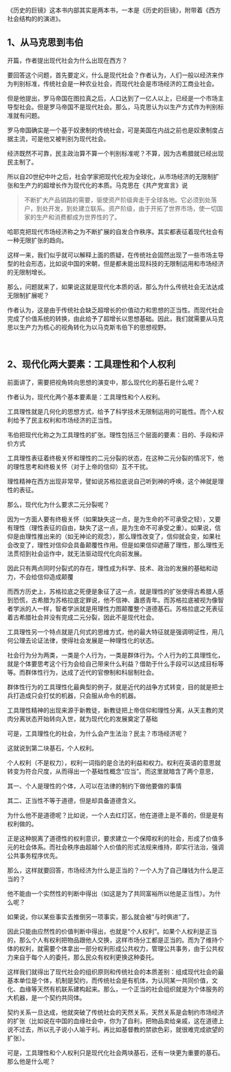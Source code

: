 <p data-pid="Vg396fu5">《历史的巨镜》这本书内部其实是两本书，一本是《历史的巨镜》，附带着《西方社会结构的的演进》。</p><h2>1、从马克思到韦伯</h2><p data-pid="8Tu1l9Cn">开篇，作者提出现代社会为什么出现在西方？</p><p data-pid="NV-vj9WQ">要回答这个问题，首先要定义，什么是现代社会？作者认为，人们一般以经济来作为判别标准，传统社会是一种农业社会，而现代社会是市场经济的工商业社会。</p><p data-pid="67F_KcdY">但是他提出，罗马帝国在图拉真之后，人口达到了一亿人以上，已经是一个市场主导型社会。但是罗马帝国不是现代社会。那么，马克思认为以生产方式作为判别标准就有问题。</p><p data-pid="e_islA1i">罗马帝国确实是一个基于奴隶制的传统社会，可是美国在内战之前也是奴隶制度占据主流，可是他又被判别为现代社会。</p><p data-pid="Gegnnmso">经济既然不可靠，民主政治算不算一个判别标准呢？不算，因为古希腊就已经出现民主制了。</p><p data-pid="vy-s90za">所以自20世纪中叶之后，社会学家把现代化视为全球化，从市场经济的无限制扩张和生产力的超增长作为现代化的本质。马克思在《共产党宣言》说</p><blockquote data-pid="PiSZDMov">不断扩大产品销路的需要，驱使资产阶级奔走于全球各地。它必须到处落户，到处开发，到处建立联系。资产阶级，由于开拓了世界市场，使一切国家的生产和消费都成为世界性的了。</blockquote><p data-pid="Q3nMIdMZ">哈耶克把现代市场经济称之为不断扩展的自发合作秩序。其实都表征着现代社会有一种无限扩张的趋向。</p><p data-pid="TVDxlmyc">这样一来，我们似乎就可以解释上面的质疑，在传统社会固然出现了一些市场主导型的社会形态，比如说中国的宋朝，但是都未能出现科技的无限制运用和市场经济的无限制增长。</p><p data-pid="1mmN0oMZ">那么，问题就来了，如果说这就是现代化本质的话，那么为什么传统社会无法达成无限制扩展呢？</p><p data-pid="HUxt9_TA">作者认为，这是由于传统社会缺乏超增长的价值动力和思想的正当性。而现代社会完成了价值系统的转换，由此给予了超增长以思想基础。因此，我们就需要从马克思以生产力为核心的视角转化为以马克斯韦伯下的思想视野。</p><p class="ztext-empty-paragraph"><br/></p><h2>2、现代化两大要素：工具理性和个人权利</h2><p data-pid="77UkRj1a">前面讲了，需要把视角转向思想的演变中，那么现代化的基石是什么呢？</p><p data-pid="lAvuMSe-">作者认为，现代化两个基本要素是：工具理性和个人权利。</p><p data-pid="n1qyApFi">工具理性就是几何化的思想方式，给予了科学技术无限制运用的可能性。而个人权利给予了民主权利和市场经济的正当性。</p><p data-pid="jLjZoKHI">韦伯把现代化称之为工具理性的扩张。理性包括三个层面的要素：目的、手段和评价方式</p><p data-pid="D-CDbSAv">工具理性表征着终极关怀和理性的二元分裂的状态，在这种二元分裂的情况下，他的理性思考和终极关怀（对于上帝的信仰）互不干扰。</p><p data-pid="630loXPX">理性精神在西方出现非常早，譬如说苏格拉底说自己听到神的呼唤，这个神就是理性的表征。</p><p data-pid="0iQkeDZI">那么，现代化为什么要求二元分裂呢？</p><p data-pid="ZhimYuJ-">因为一方面人要有终极关怀（如果缺失这一点，是为生命的不可承受之轻），又要有理性（理性表征的自由，缺失了这一点，是为生命不可承受之重）。如果说，信仰是由理性推出来的（如无神论的观念），那么理性改变了，信仰就会变，如果社会改变了，理性对信仰会具备颠覆性作用。但是如果信仰遮蔽了理性，那么理性无法贯彻到社会运作中，就无法驱动现代化向前发展。</p><p data-pid="hKJL3tC2">因此只有两点同时分裂式的存在，理性成为科学、技术、政治的发展的基础和动力，不会给信仰造成颠覆</p><p data-pid="CTH9rnom">而西方历史上，苏格拉底之死便是象征了这一点，就是理性的扩张使得古希腊人感到恐慌，古希腊为苏格拉底定罪说，他不信神、蛊惑青年。而苏格拉底被视为像智者学派的人一样，智者学派就是用理性力图颠覆整个道德基石。苏格拉底之死表征着古希腊社会并没有完成二元分裂，因此不是现代社会。</p><p data-pid="HYJ2WpRa">工具理性另一个特点就是几何式的思维方式，他的最大特征就是强调明证性，用几何公理去论证法律，使得社会发展是一种理性化的状态。</p><p data-pid="8mqIYmPO">社会行为分为两类，一类是个人行为，一类是群体行为。个人行为的工具理性化，就是个体要思考这个行为会给自己带来什么利益？借助于什么手段可以达成目标等等。而群体性行为，达成了近代的官僚制和科层制社会。</p><p data-pid="3HBpwHwA">群体性行为的工具理性化最典型的例子，就是近代的战争方式转变，目的就是把士兵打造成只会打仗的机器，只会服从命令的机器。</p><p data-pid="hwf_ZdlK">工具理性精神的出现来源于新教徒，新教徒把上帝信仰和理性分离，从天主教的灵肉分离状态开始转向入世，就为现代化的发展奠定了基础</p><p data-pid="bscNdMYd">可是，工具理性化的社会，为什么会产生法治？民主？市场经济呢？</p><p data-pid="Vopa-yC2">这就说到第二块基石，个人权利。</p><p data-pid="gaGNPZkV">个人权利（不是权力），权利一词指的是合法的利益和权力。权利在英语的意思就转变为符合尺度，从而得出一个基础性概念“应当”。而这里就暗含了两个意思，</p><p data-pid="yiU_b_2i">其一、个人是理性的个体，人可以在法律的制约下做他要做的事情</p><p data-pid="003WrImx">其二、正当性不等于道德，但是却具备道德含义。</p><p data-pid="JIXiSZ3C">为什么他不是道德呢？比如说，一个人去红灯区，他在道德上是不善的，但是是有权利做的。</p><p data-pid="wgPYn4Mo">正是这种脱离了道德性的权利意识，要求建立一个保障权利的社会，形成了价值多元的社会体系。而社会秩序由超越个人价值的形式法规来维持，即实行法治，强调公共事务程序优先。</p><p data-pid="n_L_5xT3">那么，这样就要回答，市场经济为什么是正当的？一个人为了自己赚钱为什么是正当的？</p><p data-pid="GozeDcvb">他不能由一个实然性的判断中得出（如这是为了共同富裕所以他是正当性）。为什么呢？</p><p data-pid="_4hR6HBK">如果说，你以某些事实去推倒另一项事实，那么就会被“与时俱进”了。</p><p data-pid="m0iohRxT">因此只能由应然性的价值判断中得出，也就是“个人权利”。如果个人权利是正当的，那么个人有权利把物品跟他人交换，这样市场分工都是正当的。而为了维持个体的权利，就需要个体拿出一部分权利形成公共权力，管理公共事务，由于公共权力来自于每个人的委托，那么民众有权利更换这种委托。</p><p data-pid="OSKSrBBy">这样我们就得出了现代社会的组织原则和传统社会的本质差别：组成现代社会的最基本单位是个体，机制是契约，而传统社会是有机体，为认同某一共同价值，文化、血缘等天然有机联系建构起来。那么，一个正当的社会组织就是为个体服务的大机器，是一个契约共同体。</p><p data-pid="q00hm10-">契约关系一旦达成，他就突破了传统社会的天然关系，天然关系是会制约市场经济的扩张（比如说在中国的血缘社会中，你为了自利，把物品卖给亲戚，这在道德上说不过去，所以孔子说小人喻于利。再比如基督教的禁欲色彩，就很难完成欲望的扩张）。</p><p data-pid="qPssg0z9">可是，工具理性和个人权利只是现代化社会两块基石，还有一块更为重要的基石。那么他是什么呢？</p>